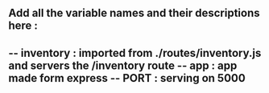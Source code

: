 ## Add all the variable names and their descriptions here  :

 -- inventory : imported from ./routes/inventory.js and servers the /inventory route
 -- app : app made form express
 -- PORT : serving on 5000
 --  